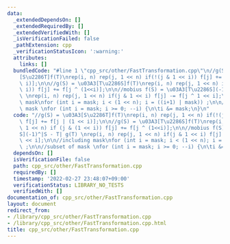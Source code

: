 ```yaml
---
data:
  _extendedDependsOn: []
  _extendedRequiredBy: []
  _extendedVerifiedWith: []
  _isVerificationFailed: false
  _pathExtension: cpp
  _verificationStatusIcon: ':warning:'
  attributes:
    links: []
  bundledCode: "#line 1 \"cpp_src/other/FastTransformation.cpp\"\n//g(S) = \u03A3\
    [S\u2286T]f(T)\nrep(i, n) rep(j, 1 << n) if(!(j & 1 << i)) f[j] += f[j | (1 <<\
    \ i)];\n\n//g(S) = \u03A3[T\u2286S]f(T)\nrep(i, n) rep(j, 1 << n) if (j & (1 <<\
    \ i)) f[j] += f[j ^ (1<<i)];\n\n//mobius f(S) = \u03A3[T\u2286S](-1)^|S - T| g(T)\
    \ \nrep(i, n) rep(j, 1 << n) if(j & 1 << i) f[j] -= f[j ^ 1 << i];\n\n//including\
    \ mask\nfor (int i = mask; i < (1 << n); i = ((i+1) | mask)) ;\n\n//subset of\
    \ mask \nfor (int i = mask; i >= 0; --i) {\n\ti &= mask;\n}\n"
  code: "//g(S) = \u03A3[S\u2286T]f(T)\nrep(i, n) rep(j, 1 << n) if(!(j & 1 << i))\
    \ f[j] += f[j | (1 << i)];\n\n//g(S) = \u03A3[T\u2286S]f(T)\nrep(i, n) rep(j,\
    \ 1 << n) if (j & (1 << i)) f[j] += f[j ^ (1<<i)];\n\n//mobius f(S) = \u03A3[T\u2286\
    S](-1)^|S - T| g(T) \nrep(i, n) rep(j, 1 << n) if(j & 1 << i) f[j] -= f[j ^ 1\
    \ << i];\n\n//including mask\nfor (int i = mask; i < (1 << n); i = ((i+1) | mask))\
    \ ;\n\n//subset of mask \nfor (int i = mask; i >= 0; --i) {\n\ti &= mask;\n}"
  dependsOn: []
  isVerificationFile: false
  path: cpp_src/other/FastTransformation.cpp
  requiredBy: []
  timestamp: '2022-02-27 23:48:07+09:00'
  verificationStatus: LIBRARY_NO_TESTS
  verifiedWith: []
documentation_of: cpp_src/other/FastTransformation.cpp
layout: document
redirect_from:
- /library/cpp_src/other/FastTransformation.cpp
- /library/cpp_src/other/FastTransformation.cpp.html
title: cpp_src/other/FastTransformation.cpp
---
```

